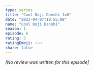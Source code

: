 ```yaml
---
type: series
title: "Cool Doji Danshi 1x6"
date: "2023-04-07T19:55:08"
name: "Cool Doji Danshi"
season: 1
episode: 6
rating: 3
ratingEmoji: ⭐️⭐️⭐️
share: false
---
```


*[No review was written for this episode]*
